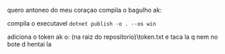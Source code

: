 quero antoneo do meu coraçao
compila o bagulho ak:

compila o executavel
`dotnet publish -o . --os win`

adiciona o token ak o:
(na raiz do repositorio)\token.txt
e taca la q nem no bote d hentai la
